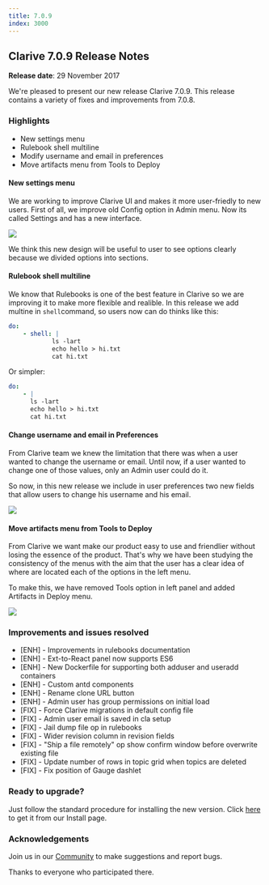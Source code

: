 ```yaml
---
title: 7.0.9
index: 3000
---
```


## Clarive 7.0.9 Release Notes


**Release date**: 29 November 2017

We're pleased to present our new release Clarive 7.0.9.
This release contains a variety of fixes and improvements from 7.0.8.

### Highlights

- New settings menu
- Rulebook shell multiline
- Modify username and email in preferences
- Move artifacts menu from Tools to Deploy

#### New settings menu

We are working to improve Clarive UI and makes it more user-friedly to new users. First of all, we improve old Config
option in Admin menu. Now its called Settings and has a new interface.

<img src="/static/images/docs/release-notes/7.0.9/config_panel.png" style="width: auto; height: auto" />

We think this new design will be useful to user to see options clearly because we divided options into
sections.

#### Rulebook shell multiline

We know that Rulebooks is one of the best feature in Clarive so we are improving it to make more flexible and realible.
In this release we add multine in `shell`command, so users now can do thinks like this:

```yaml
do:
    - shell: |
            ls -lart
            echo hello > hi.txt
            cat hi.txt
```

Or simpler:

```yaml
do:
    - |
      ls -lart
      echo hello > hi.txt
      cat hi.txt
```

#### Change username and email in Preferences

From Clarive team we knew the limitation that there was when a user wanted to change the username or email. Until now,
if a user wanted to change one of those values, only an Admin user could do it.

So now, in this new release we include in user preferences two new fields that allow users to change his username and
his email.

<img src="/static/images/docs/release-notes/7.0.9/change_name.png" style="width: auto; height: auto" />

#### Move artifacts menu from Tools to Deploy

From Clarive we want make our product easy to use and friendlier without losing the essence of the product. That's why
we have been studying the consistency of the menus with the aim that the user has a clear idea of where are located each
of the options in the left menu.

To make this, we have removed Tools option in left panel and added Artifacts in Deploy menu.

<img src="/static/images/docs/release-notes/7.0.9/artifacts.png" style="width: auto; height: auto" />

### Improvements and issues resolved

- [ENH] - Improvements in rulebooks documentation
- [ENH] - Ext-to-React panel now supports ES6
- [ENH] - New Dockerfile for supporting both adduser and useradd containers
- [ENH] - Custom antd components
- [ENH] - Rename clone URL button
- [ENH] - Admin user has group permissions on initial load
- [FIX] - Force Clarive migrations in default config file
- [FIX] - Admin user email is saved in cla setup
- [FIX] - Jail dump file op in rulebooks
- [FIX] - Wider revision column in revision fields
- [FIX] - "Ship a file remotely" op show confirm window before overwrite existing file
- [FIX] - Update number of rows in topic grid when topics are deleted
- [FIX] - Fix position of Gauge dashlet

### Ready to upgrade?

Just follow the standard procedure for installing the new version. Click [here](https://www.clarive.com/install) to get
it from our Install page.

### Acknowledgements

Join us in our [Community](https://community.clarive.com/) to make suggestions and report bugs.

Thanks to everyone who participated there.
